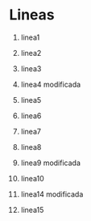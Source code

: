 # Lineas
1. linea1
2. linea2
3. linea3
4. linea4 modificada
5. linea5
6. linea6
7. linea7
8. linea8
9. linea9 modificada
10. linea10



14. linea14 modificada
15. linea15

